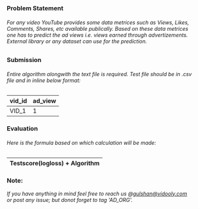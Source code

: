 ### Problem Statement
###### For any video YouTube provides some data metrices such as Views, Likes, Comments, Shares, etc available publically. Based on these data metrices one has to predict the ad views i.e. views earned through advertizements. External library or any dataset can use for the prediction.

### Submission
###### Entire algorithm alongwith the text file is required. Test file should be in *.csv* file and in inline below format:
| vid_id | ad_view |
|--------|---------|
| VID_1  |    1    |

### Evaluation
###### Here is the formula based on which calculation will be made: 
| Testscore(logloss) + Algorithm |
| ------------------------------ |

### Note:
*If you have anything in mind feel free to reach us @gulshan@vidooly.com or post any issue; but donot forget to tag 'AD_ORG'.*
